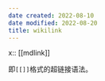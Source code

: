 ```yaml
---
date created: 2022-08-10
date modified: 2022-08-20
title: wikilink
---
```


x:: [[mdlink]]

即`[[]]`格式的超链接语法。

